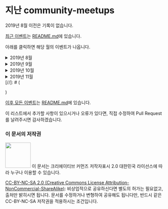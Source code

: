 # 지난 community-meetups


2019년 8월 이전은 기록이 없습니다.

[최근 이벤트](README.md)는 [README.md](README.md)에 있습니다.

아래를 클릭하면 해당 월의 이벤트가 나옵니다.

[//]: # (<details><summary>2019년</summary><p>)
<details>
<summary> 2019년 8월</summary><p>

| 날짜 | 이벤트&nbsp;이름 | 장&nbsp;소 | 주요&nbsp;&nbsp;주제 | 가&nbsp;격 |
| :-: | :- | :-: | :- | :-: |
| 2019.8.5-12.15 | [공개SW 컨트리뷰톤](https://www.oss.kr/contributhon_overview) | 서울           | #AI, 모바일등 모든 주제              | 무료 |
| 2019.8.15 | [[Open Secure Lab] 제5회 정보보안 세미나](https://www.onoffmix.com/event/188757) | 서울성동 | #보안, 정보보안, 모의해킹, 취약점분석 | 무료 |
| 2019.8.15 | [파이콘 한국 2019(15-16 스프린트, 15-16 튜토리얼, 17-18 컨퍼런스)](https://www.pycon.kr/) | 서울강남 | #Python | 유료 |
| 2019.8.19 | [ML2 열린점심 - 머신러닝을 여행하는 개발자를 위한 안내소](https://festa.io/events/423) | 서울강남 | #AI, 머신러닝 | 무료 |
| 2019.8.21 | [블록체인 게이밍 밋업 @ 해시드 라운지](https://www.onoffmix.com/event/190352) | 서울강남            | #블록체인, 게임, 암호화폐       | 무료 |
| 2019.8.21 | [[마인즈랩]2019 maum.ai Seminar-마인즈랩의 최신 인공지능 엔진과 서비스](https://www.onoffmix.com/event/188061) | 서울중구 | #AI, 인공지능, 딥러닝 | 유료 |
| 2019.8.24 | [[뱅크샐러드 컨퍼런스] 콘-샐러드](https://consalad.com/) | 서울여의도 | #Python | 유료 |
| 2019.8.26 | [Kotlin/Everywhere Seoul 2019](https://festa.io/events/422) | 서울강남 | Kotlin, JetBrains, Google | 유료 |
| 2019.8.26 | [AWSKRUG #Beginner 모임 (8월 26일)](https://www.meetup.com/ko-KR/awskrug/events/264181522/) | 서울강남 | #AWS, AWS Cloud, AWSKRUG | 무료 |
| 2019.8.27 | [KT S/W Developer Conference 2019](https://www.onoffmix.com/event/183913) | 서울서초            | #AI, #IoT, 5G, AR-VR      | 무료 |
| 2019.8.27 | [[TOAST FORWARD]GAME TALK](https://www.onoffmix.com/event/189333) | 경기성남            | #보안, 글로벌서비스, 게임보안, Toast Gamebase | 무료 |
| 2019.8.27 | [2019 호남정보보호 컨퍼런스 및 정보보호 역량강화 워크숍 개최](https://www.onoffmix.com/event/186695) | 전남나주 | #AI, #보안, 정보보호, 인공지능 | 무료 |
| 2019.8.27 | [Klaytn Developer Meetup](https://festa.io/events/418) | 서울강남 | #블록체인, Klaytn, BApp | 무료 |
| 2019.8.27 | [CircleCI Korea User Group 두번째 모임!](https://festa.io/events/417) | 서울강남 | #DevOps, CircleCI, ArgoCD | 유료 |
| 2019.8.27 | [AWSKRUG 보안 #security 소모임 - 2회차 (8월 27일)](https://www.meetup.com/ko-KR/awskrug/events/263766353/) | 서울강남 | #AWS, AWS Cloud, Security, AWSKRUG | 유료 |
| 2019.8.27 | [AI i-CON meet up](https://event-us.kr/aiiconmeetup/event/9921) | 서울강남 | #AI, 빅데이터 | 무료 |
| 2019.8.27 | [스벤져스 에이블 - 커리어 전환편](https://event-us.kr/svengers/event/9616) | 서울강남 | #네트워킹, 커리어, 전공 | 유료 |
| 2019.8.28 | [오송 바이오 인공지능 빅데이터 컨퍼런스](https://event-us.kr/acryl/event/9680) | 충북청주 | #AI, #의료, 의료기기 | 무료 |
| 2019.8.29 | [[KISA 핀테크 기술지원센터] 8월 오픈네트워킹 :: 핀테크 산업 글로벌 동향...](https://www.onoffmix.com/event/189792) | 서울</br>송파      | #핀테크                                | 무료 |
| 2019.8.29 | [제1회 법률 인공지능 컨퍼런스](https://www.onoffmix.com/event/189823) | 서울</br>서초       | #AI, 법률                    | 무료 |
| 2019.8.29 | [AWSKRUG #architecture 소모임 - 25번째 모임 (8월 29일)](https://www.meetup.com/ko-KR/awskrug/events/263449640/) | 서울</br>강남 | #AWS, architecture | 유료 |
| 2019.8.29 | [제93회 SW공학 Technical 세미나](https://www.onoffmix.com/event/190812) | 경기</br>성남 | #AI, #IoT, SW안전, AI테스트, 품질관리 | 무료 |
| 2019.8.29 | [블록체인서밋 마블스 부산 2019](https://www.onoffmix.com/event/191135) | 부산</br>해운대 | #블록체인, #핀테크                                           | 무료 |
| 2019.8.29-30 | [if kakao 개발자 컨퍼런스 2019](https://if.kakao.com/?fbclid=IwAR1FooxVIQlhnORQCZHxMmf4aJRQ5gXVuZZvlZifdrQAW51JXyXmagUIyy4) | 서울</br>강남 | https://if.kakao.com/program | 무료 |
| 2019.8.30 | [양재R&D혁신허브 제6회 AI혁신포럼](https://www.onoffmix.com/event/189322) | 서울</br>서초       | #AI, 감성지능                   | 무료 |
| 2019.8.30 | [2019 K-Global 스타트업 공모전 1차 Tech Meet-up(IoT분야)](https://www.onoffmix.com/event/189014) | 서울</br>강남 | #IoT, TechMeetup | 무료 |
| 2019.8.30 | [ICT콕 해커톤 "CoC-Hackathon"](https://www.onoffmix.com/event/190305) | 서울</br>마포 | #ICT, #AI, 기계학습, 공공데이터 | 무료 |
| 2019.8.30 | [제6회 대한민국 SW융합 해커톤 대회](https://www.onoffmix.com/event/190570) | 경북</br>안동 | #AI, Data, Network, AI SW, 스마트시티, 교통시스템 | 무료 |
| 2019.8.30-31 | [[AWSKRUG, AUSG 주관 해커톤] 2019 제 2회 Amathon :: 대학생 및 주니어 개발자, 디자이너 대상](https://amathon.ga) | 서울</br>역삼 | #AWS, #해커톤, 대학생 | 유료 |
| 2019.8.31 | [GDG Korea Android 안드로이드 탐구영역](https://festa.io/events/441) | 서울</br>송파 | 안드로이드 테스트 | 무료 |
| 2019.8.31 | [2019 Developer Circles Community Challenge](https://fb2019buildday.splashthat.com/) | 서울</br>중구 | React360, Spark AR, HTML5 Games, Facebook, 팀빌딩            | 무료 |

</p></details>
<details><summary> 2019년 9월</summary><p>

| 날짜 | 이벤트&nbsp;이름 | 장&nbsp;소 | 주요&nbsp;&nbsp;주제 | 가&nbsp;격 |
| :-: | :- | :-: | :- | :-: |
| 2019.9.1 | [[COCKTAIL-PROJECT] 사이드프로젝트 밋업 이벤트](https://event-us.kr/culturelaboratory/event/9773) | 서울</br>강남 | #네트워킹, 사이드프로젝트, 개발자, 디자이너 | 유료 |
| 2019.9.2 | [GDG Korea WebTech 천하제일 고민대회](https://festa.io/events/431) | 서울</br>강남 | #네트워킹 | 유료 |
| 2019.9.3 | [AWSKRUG CLI모임 (9월 3일)](https://www.meetup.com/ko-KR/awskrug/events/263931822/) | 서울</br>강남 | #AWS, CLI, ECS Fargate, AWS Tool for PowerShell Core | 유료 |
| 2019.9.3 | [카페24 개발자 세미나](https://echosting.cafe24.com/Event/?url=DeveloperEvent&fbclid=IwAR0cqDeS7g9MlI0H8fQwlYVIKxFb7IJzauDOA_bIZxumbLHfqW7O518I0Lg) | 서울</br>영등포 | 전자상거래, 플랫폼 피즈니스, 데이터마이닝 | 무료 |
| 2019.9.3 | [JSConf Korea 2019](https://2019.jsconfkorea.com/) | 서울</br>강남 | 자바스크립트, GDG Korea WebTech |  |
| 2019.9.4 | [Flutter meetup #1](https://festa.io/events/436) | 서울</br>강남 | Flutter, Google Flutter team | 유료 |
| 2019.9.4 | [Upbit Developer Conference](https://udc.upbit.com) | 인천</br>중구 | #블록체인 | 유료 |
| 2019.9.5 | [AWSKRUG 부산 지역 모임](https://www.meetup.com/ko-KR/awskrug/events/264334501/?utm_source=dlvr.it&utm_medium=facebook&fbclid=IwAR0QkZaHk8EokEmYk3T8R08rxlVGemxlWe70428ZQjfojZSJtfvBhywuzAM) | 부산</br>해운대 | #AWS, AWS Cloud, Amplify | 무료 |
| 2019.9.5 | [LG CNS AI Tech Talk for NLU Day (feat. KorQuAD)](https://event-us.kr/lgcns/event/9666) | 서울</br>강서 | 한국어 NLP/NLU, KorQUAD | 무료 |
| 2019.9.5 | [KafkaKRU(Kafka 한국사용자 모임) 제3회 미니밋업](https://www.onoffmix.com/event/191410) | 서울</br>송파 | #네트워킹, kafka, elk, Apache | 유료 |
| 2019.9.5 | [WebRTC meetup Seoul 2019 summer](https://event-us.kr/webrtc/event/9787) | 서울</br>강남 | WebRTC, WebOS, OBS, Janus, Docker | 무료 |
| 2019.9.6 | [쇼룸: 쇼핑 개발자를 부탁해](https://festa.io/events/440) | 서울</br>강남 | Node.js/React, IaC, Ansible, k82 | 무료 |
| 2019.9.6  | [제18회 양재R&D혁신허브 AI신기술뎐](https://www.onoffmix.com/event/189320) | 서울</br>서초       | #AI, 딥러닝, 스마트시티        | 무료 |
| 2019.9.6  | [김치콘 2019](https://ohjeongwook.com/2019/08/21/kimchicon2019sessions/) | 경기</br>정자       | #보안, 취약성분석          | 유료 |
| 2019.9.6 | [[NH농협은행] NH디지털혁신캠퍼스 챌린지 해커톤](https://event-us.kr/nhhackathon/event/9423) | 서울</br>서초 | #해커톤, #AWS, 범농협 | 무료 |
| 2019.9.6 | [GDG Cloud Busan * Enjin Coin](https://festa.io/events/434) | 부산</br>서면 | #블록체인, 게임개발 | 유료 |
| 2019.9.6 | [IBM Developer Day 2019](https://developer.ibm.com/kr/devday2019/) | 서울</br>강남 | #AI, #오픈소스, #블록체인, #Python, 안드로이드, iOS, 딥러닝, OpenGL, 쿠버네티스, Data science, 코딩테스트, CI/CD pipeline, 카프카, Flutter | 무료 |
| 2019.9.6~7 | [2019 Django Girls Seoul Workshop](https://djangogirls.org/seoul/) | 서울</br>강남 | 여성을 위한 무료 프로그래밍 워크샵 | 무료 |
| 2019.9.7 | [GBA Korea 2nd Block-Talk](https://www.onoffmix.com/event/190169) | 서울</br>강남 | #블록체인, 암호화폐, 비트코인 | 유료 |
| 2019.9.7 | [[개발자 컨퍼런스]슬기로운 개발생활](https://event-us.kr/ted/event/9635) | 서울</br>강남 | #git, 협업, IDE | 유료 |
| 2019.9.8 | [Front End  meetup #1](https://festa.io/events/449) | 서울</br>강남 | 프론트엔드 | 무료 |
| 2019.9.9 | [Hyperledger Korea User Group 미니 밋업 #5](https://festa.io/events/462) | 서울</br>강남 | #네트워킹, Publick Key Infrastructure | 무료 |
| 2019.9.9 | [제주 블록체인/빅데이터 입주 기업 모집 및 블록체인 해커톤 홍보 밋업](https://event-us.kr/jccei/event/10191) | 서울</br>강남 | #해커톤, #블록체인 | 무료 |
| 2019.9.10 | [2019 공개SW 개발자대회 기술세미나](https://www.onoffmix.com/event/192927?fbclid=IwAR3vNsM9iF4fzX3W8FAat5JMTbluCEolzGfOUAQUE5_qKLtmnkX1EcYFN4E) | 서울</br>중구 | #오픈소스 | 무료 |
| 2019.9.5-9.29 | [SOSCON 2019 오픈소스 Robot Competition](https://onoffmix.com/event/193008) | 서울</br>서초 | #해커톤, #AI, 경진대회, 로봇, 공모전, Robot| 무료 |
| 2019.9.16 | [투윅스(Two weeks) - 앱/웹 서비스 출시를 위한 초단기 프로젝트](https://event-us.kr/pathfinder/event/9614) | 부산</br>금정 | #해커톤, iOS, Android, MVP | 유료 |
| 2019.9.17 | [AWSKRUG 구로디지털 #gudi 소모임](https://www.meetup.com/ko-KR/awskrug/events/264512802/?utm_source=dlvr.it&utm_medium=facebook&fbclid=IwAR0o4wSNP9QLqrXCBL-fqr-JNpG0vcFBr9y5zzCVclbyKs-4BqW3eRKWSAQ) | 서울</br>구로 | #AWS, AWS EKS | 유료 |
| 2019.9.17 | [AWSKRUG 스타트업 소모임 (9월17일)](https://www.meetup.com/ko-KR/awskrug/events/264610181/?fbclid=IwAR0gFTGBBsGvId4VJqj13pGJtpoPNOhp8BRHYXFXvAdph0NIk740H4lkDEI) | 서울</br>강남 | #AWS, #네트워킹 | 유료 |
| 2019.9.18 | [[시즌2 최종] 데이터 사이언스 미트업](https://festa.io/events/474) | 서울</br>강남 | #AI, 케라스, RNN, LSRM, R, RPA, tidytext | 유료 |
| 2019.9.18 | [하시코프 사용자 모임 서울 밋업](https://festa.io/events/473) | 서울</br>강남 | 하시코프, Terraform | 유료 |
| 2019.9.19 | [2019 K-Global 스타트업 공모전 2차 Tech Meet-up(블록체인 분야)](https://event-us.kr/sy/event/9851) | 서울</br>강남 | #블록체인, Webank | 무료 |
| 2019.9.19 | [오픈 테크넷 서밋 2019](http://seminar.ddaily.co.kr/seminar42/) | 거울</br>구로 | #클라우드, #오픈소스 | 유료 |
| 2019.9.20 | [WINNER WINNER CHICKEN DINNER '19'](https://festa.io/events/524) | 경기</br>성남 | #네트워킹 | 유료 |
| 2019.9.20~21 | [KOREA CLINICAL DATATHON 2019](http://datathon.konect.or.kr/) | 서울</br>종로 | #해커톤, #의료, 의료데이터, 의사, Data Scientist, SQL, 임상시험 | 무료 |
| 2019.9.21 | [2019 소프트웨어 나눔축제](https://swfestival.kr/) | 서울</br>용산 | #Python, Android, HTML, CSS, Unity, 아두이노, Adobe X, Illustrator, Adoble AfterEffects | 무료 |
| 2019.9.21 | [주니어개발자가 오픈소스로 토이프로젝트하는 특집](https://festa.io/events/479) | 서울</br>홍대 | #블록체인, #오픈소스, 프로젝트, 기타등등 | 무료 |
| 2019.9.21 | [제 3회 99콘 <이력서>](https://www.notion.so/3-99-e9730dcfd84f4639a796ed202304b6c2) | 서울</br>송파 | #경력관리, 이력서, 이직 | 유료 |
| 2019.9.22 | [Android Studio Build Talk](https://festa.io/events/448?fbclid=IwAR1Jqg4vatdZUU93kRVuOaJGg1r2tIW4OMZv6H_ciMw_7ewof5w72pHhOvI) | 서울</br>송파 | 안드로이드, R8 | 유료 |
| 2019.9.25 | [[제 2회] 공감세미나 미니 토크 - 시니어](https://m.onoffmix.com/event/192644?fbclid=IwAR0lFPFuv2pz0V3XhugdQbvOZ_cnFFTO6cCRwigHeraM1Yr5fgxO1mV4_Mc) | 서울</br>강남 | #네트워킹, #SI | 무료 |
| 2019.9.25 | [GitLab Korea Meetup#5 - 본사 엔지니어와 함께하는 튜닝 사례](https://festa.io/events/520?fbclid=IwAR2XRXXFKMp8h6i2GSd-sgHFH94Bsa1pUc_XO0-Ou8-S_17cHqSpHEcjyug) | 서울</br>강남 | #git | 유료 |
| 2019.9.26 | [2019 경기도 블록체인 해커톤](https://www.onoffmix.com/event/190011) | 경기</br>성남 | #해커톤, #블록체인, 공공서비스, 창업모델 | 무료 |
| 2019.9.26 | [AWSKRUG #architecture 소모임-26번째모임](https://www.meetup.com/ko-KR/awskrug/events/264397778/?utm_source=dlvr.it&utm_medium=facebook&fbclid=IwAR3WBMZIoe8iVkXiGTQymQEWNqOd6dtJtkKXuKO7S0jpxaCC4A3sSfwc56E) | 서울</br>강남 | #AWS | 유료 |
| 2019.9.27 | [Data Playground at 7: Healthcare and Surgical Vision](https://festa.io/events/527?fbclid=IwAR2wjx37SLbn9OIoES7UrBYAbwroz9a3npj8S4SazpD2t65munSd1KcJMUk) | 서울</br>강남 | #AI, #의료 | 유료 |
| 2019.9.28 | [스.뽀.콘 - 스타트업 뽀시래기 콘퍼런스](https://event-us.kr/bbosiraegi/event/10532?fbclid=IwAR0AGZhrKjZ2QiDcrUJhaaaxQiw3TW3yQouxmgicH_gtoiNfC-GI0GsMwJ8) | 서울</br>강남 | #네트워킹 | 유료 |
| 2019.9.29 | [Korea Blockchain Week 2019 - "The Unofficial Pre-Party"](https://www.meetup.com/ko-KR/meetup-group-hscDvlBW/events/263638679/) | 서울</br>강남 | #블록체인 | 무료 |
| 2019.9.30 | [[마이크로 서비스 따라하기 꿀밋업 시리즈3] 3탄 - Spring Boots를 사용한 마이크로 서비스 개발과 페어 프로그래밍 데모](https://www.meetup.com/ko-KR/Seoul-Cloud-Foundry-Meetup/events/264485819/?fbclid=IwAR0Yf8RaQAws1g7qUmmHULuBsPSJ5wS6E7OoAiN7O5Tjg51fcmTbhjTDpmo) | 서울</br>강남 |  | 무료 |

</p></details>
<details><summary> 2019년 10월</summary><p>

| 날짜 | 이벤트&nbsp;이름 | 장&nbsp;소 | 주요&nbsp;&nbsp;주제 | 가&nbsp;격 |
| :-: | :- | :-: | :- | :-: |
| 2019.10.1 | [Coin Geek Seoul Conference](https://www.meetup.com/ko-KR/Seoul-Bitcoin-Club/events/264180349/) | 서울</br>강남 | #블록체인, Bitcoin, BSV, crypto mining | 무료 |
| 2019.10.1 | [데브옵스의 날](https://devopsday.devopskorea.org/?fbclid=IwAR1ivbS-VMqTUS1Itu3o2_W9keJUJHlG3w6HmaNSmmPmF8AdsGYqmeLWnzs) | 서울</br>서대문 | #DevOps, #클라우드, #애자일 | 유료 |
| 2019.10.2 | [GDM 2019 GitHub in DevOps Meetup - GitHub과 기업내 오픈소스 문화](https://festa.io/events/471) | 서울</br>강남 | #오픈소스, #git, #DevOps, GitHub | 무료 |
| 2019.10.2 | [스타일쉐어 컨퍼런스 1회 - Python Backend](https://festa.io/events/556?fbclid=IwAR2iDmLjUHNBcUK6tuktmJxsUGYdshDXWAC_zXWr3NZd7c5RY06ILhaHzbM) | 서울</br>강남 | #스타트업, #네트워킹 | 무료 |
| 2019.10.2-3 | [AI x Rovotics : The First](https://festa.io/events/526) | 서울</br>강서 | #AI, #Robotics | 유료 |
| 2019.10.5 | [.NET Conf 2019 @ Seoul](https://www.notion.so/NET-Conf-2019-Seoul-6976d31cccb14a82ad582673ce9f3009) | 서울</br>종로 | .NET Core | 유료 |
| 2019.10.6 | [AIU 10월 Open AI Conference](https://festa.io/events/450) | 서울</br>강남 | #AI, 머신러닝, 데이터사이언스, 대학생 | 무료 |
| 2019.10.10 | [스타트업 테크-챌린지 4th](https://peoplefund-tech.github.io/startup-tech-challenge/?fbclid=IwAR3BBrFdaWNWWF_BcQvlB7sglljY1X9Xa8yemSqW-kzIa4mC6fC0iX94BBA) | 서울</br>강남 | #AWS, EC2, ECS, DB, DevOps | 무료 |
| 2019.10.10 | [AWSKRUG 데이터사이언스모임](https://www.meetup.com/ko-KR/awskrug/events/264710367/?utm_source=dlvr.it&utm_medium=facebook&fbclid=IwAR0LoOarPNuhYTPy6k0qhd--WTZaPCKgJgTV1rvFLHQOMiU5e1cspDBq-Hw) | 서울</br>강남 | #AWS, #네트워킹 | 유료 |
| 2019.10.11-12 | [2019 마이데이터 액팅 해커톤](https://www.onoffmix.com/event/190397) | 서울</br>강남 | #해커톤, 마이데이터 | 무료 |
| 2019.9.4-10.13 | [네이버 AI speech 해커톤](https://campaign.naver.com/aihackathon_speech/?fbclid=IwAR1_v3ztTpWC5E6uT1hutJtLKuTyDEv8AZCAIf8rHI746VmCgIeXDu7pdzI) | 춘천 | #해커톤, #AI, 머신러닝, Speech | 무료 |
| 2019.10.16-17 | [Samsung Open Source Conference 2019](https://www.soscon.net/) | 서울</br>서초 | #오픈소스, #AI, 5G, Robot, Platform, Security |  무료 |
| 2019.10.12-13 | [Digital Health Hackathon 2019](https://festa.io/events/438) | 서울</br>강남 | #해커톤, #의료, 메디컬 | 무료 |
| 2019.10.15 | [AWSKRUG DevOps 모임](https://www.meetup.com/ko-KR/awskrug/events/264611630/?utm_source=dlvr.it&utm_medium=facebook&fbclid=IwAR0qJVLHSDWvgJwgBw32HtUJahPbmRAXxzlmL3Hhb5fhxw6QndsNduoJO7Q) | 서울</br> 강남 | #AWS, #DevOps | 유료 |
| 2019.10.16 | [Red Hat Forum Seoul Korea Micro](https://events.redhat.com/profile/web/index.cfm?PKwebID=0x19020abcd&sc_cid=7013a000002CsQ6AAK&fbclid=IwAR1dY5kIgMz3oavd-jJ60sSP2dCUj_7QOPrREOGq6_yC87dqtXrdFDXHCVs) | 서울</br>강남 | 다양 | 유료 |
| 2019.10.18 | [애자일 코리아 컨퍼런스 2019](https://festa.io/events/426) | 서울</br>강남 | #애자일 | 유료 |
| 2019.10.19 | [데이터야놀자 2019](https://datayanolja.github.io/) | 서울</br>종로 | Data | 유료 |
| 2019.10.19-20 | [게기스 3회 게임잼](https://www.onoffmix.com/event/192589) | 서울</br>강남 | #해커톤 | 유료 |
| 2019.10.26 | [FEConf2019](http://2019.feconf.kr/) | 서울</br>잠실 | 프론트엔드 | 유료 |
| 2019.10.28-29 | [DEVIEW 2019](https://www.deview.kr/2019) | 서울</br>강남 | #AI, #보안, 웹, 모바일, 프론트엔드, 백엔드, 클라우드, SRE, 인프라, 최적화, 데이터 사이언스, 검색, 음성인식, 컴퓨터비전, 미디어 처리/플랫폼, AR, 지도/측위, 자율주행, 로보틱스 | 무료 |

</p></details>
<details><summary> 2019년 11월</summary><p>

| 날짜 | 이벤트&nbsp;이름 | 장&nbsp;소 | 주요&nbsp;&nbsp;주제 | 가&nbsp;격 |
| :-: | :- | :-: | :- | :-: |
| 2019.11.05 | [서울 이노베이션 퀵파이어 챌린지: 스마트 헬스케어(Smart Healthcare)](https://event-us.kr/seoulbiohub/event/9446) | 서울</br>동대문 | #블록체인, #AI, 빅데이터, 인공지능 | 무료 |
| 2019.11.6 | [AWSome Day](https://aws.amazon.com/ko/events/awsome-day/awsome-day-online/?sc_channel=em&sc_campaign=apac_field_t1_awsome-day_20191106&sc_publisher=idg_3rd&sc_country=kr&sc_geo=mult&sc_category=mult&sc_outcome=field&trkCampaign=awsome-day-online&trk=em_3p_idg_3rd_awsomeday19_kr) | 온라인 | #AWS,클라우드 | 무료 |
| 2019.11.7 | [한국 리눅스 커널 개발자 모임](https://kernel-dev-ko.github.io/6th/?fbclid=IwAR0Q1rHfVDGZtk0mrOB5kY4eL0douDAGEfZdG7hC1EhGH2nGd_Nme4xbwJk) | 서울</br>강남 | #네트워킹, 리눅스, 커널 |  |
| 2019.11.7-10 | [제주 블록체인 해커톤](http://www.jjbw.io/) | 제주시 | #블록체인, 클레이튼 | 무료 |
| 2019.11.12 | [Let'Swift 2019: 레츠스위프트](http://letswift.kr/) | 서울</br>at센터 | #스위프트, #Swift, #오픈소스, #모바일, #iOS, #커뮤니티 | 유료 |
| 2019.11.12 | [Cloudera Sessions 2019](https://kr.cloudera.com/seoul-sessions) | 서울</br>신라</br>호텔 | #클라우데라, #빅데이터, #하둡, #카프카 | 무료 |
| 2019.11.15 | [개발자 멘토모집 설명회](https://www.onoffmix.com/event/200409) | 서울</br>강남 | #커리어 | 무료 |
| 2019.11.15 | [개발자 커리어 로드맵](https://innovationlab191115seminar.splashthat.com/?fbclid=IwAR1fPyzhQMC0Ajaemdb4jkVCM7nARccd_0NO_BMa_7rYovDZkFVZNsTkZDk) | 서울</br>강남 | #커리어 | 무료 |
| 2019.11.15 | [부산 개발자 밋업 - 효율적인 개발을 위한 유쾌한 강연!](https://onoffmix.com/event/199718?fbclid=IwAR0qPc2JcSeq0Fsc8_i1tl5ymMMDRxBL356V_TV4C8w00yMQodzn9wFnnvU) | 부산</br>해운대 | #챗봇, #생산성 | 무료 |
| 2019.11.15 | [TOAST for Game 세미나](https://www.facebook.com/events/1283559588496634/) | 부산</br>벡스코 | #게임 | 무료구 |
| 2019.11.16 | [let us: Go! iOS Developers Korea](https://iosdevkor.github.io/let_us_go_2019_fall/) | 서울</br>강남 | #Swift, #iOS | 유료 |
| 2019.11.16 | [DevFest on Campus 2019](https://www.meetup.com/ko-KR/GDG-Campus/events/) | 서울</br>이대 | #모바일,웹,클라우드 | 유료 |
| 2019.11.16 | [KSUG 2019년 하반기 세미나](http://www.ksug.org/seminar/2019/) | 서울</br>강남 | #웹, #자바, #백엔드 | 유료 |
| 2019.11.16 | [처음 시작하는 Git/GitHub 활용하기](https://docs.google.com/forms/d/e/1FAIpQLSdNN_TdU58CQrj8SHNBzeVRfvdVYLaNQuiGYwEuzlvMDfUWWw/viewform) | 서울</br>홍대 | #깃, #오픈소스 | 유료 |

</p></details>
[//]: # (</p></details>)

[이후 모든 이벤트](README.md)는 [README.md](README.md)에 있습니다.

이 리스트에서 추가할 사항이 있으시거나 오류가 있다면,
직접 수정하여 Pull Request를 날려주시면 감사하겠습니다.

### 이 문서의 저작권 
<img src="https://mirrors.creativecommons.org/presskit/buttons/88x31/png/by-nc-sa.png" width="80px"></img> 
이 문서는 크리에이티브 커먼즈 저작자표시 2.0 대한민국 라이선스에 따라 
누구나 이용할 수 있습니다.

[CC-BY-NC-SA 2.0 (Creative Commons License Attribution-NonCommercial-ShareAlike)](https://creativecommons.org/licenses/by-nc-sa/2.0/): 
비상업적으로 공유하신다면 별도의 허가는 필요없고, 출처만 밝히시면 됩니다.
문서를 수정하거나 변형하여 공유해도 됩니다만, 반드시 같은 CC-BY-NC-SA
저작권을 적용하시는 조건입니다.
